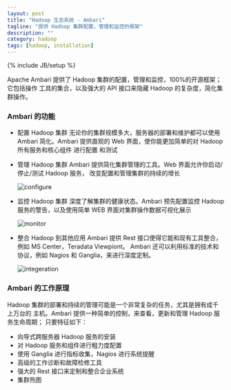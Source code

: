 ```yaml
---
layout: post
title: "Hadoop 生态系统 - Ambari"
tagline: "提供 Hadoop 集群配置，管理和监控的框架"
description: ""
category: hadoop
tags: [hadoop, installation]
---
```

{% include JB/setup %}

Apache Ambari 提供了 Hadoop 集群的配置，管理和监控，100%的开源框架；它包括操作
工具的集合，以及强大的 API 接口来隐藏 Hadoop 的复杂度，简化集群操作。

### Ambari 的功能

+ 配置 Hadoop 集群
    无论你的集群规模多大，服务器的部署和维护都可以使用 Ambari 简化。Ambari 
    提供直观的 Web 界面，使你能更加简单的对 Hadoop 所有服务和核心组件 进行配置
    和测试

+ 管理 Hadoop 集群
    Ambari 提供简化集群管理的工具。Web 界面允许你启动/停止/测试 Hadoop 服务，
    改变配置和管理集群的持续的增长

    ![configure](http://hortonworks.com/wp-content/uploads/2013/01/ambari-hdfs.jpg)

+ 监控 Hadoop 集群
    深度了解集群的健康状态。Ambari 预先配置监控 Hadoop 服务的警告，以及使用简单
    WEB 界面对集群操作数据可视化展示

    ![monitor](http://hortonworks.com/wp-content/uploads/2013/01/ambari-metrics.jpg)

+ 整合 Hadoop 到其他应用
    Ambari 提供 Rest 接口使得它能和现有工具整合，例如 MS Center，Teradata Viewpiont。
    Ambari 还可以利用标准的技术和协议，例如 Nagios 和 Ganglia，来进行深度定制。

    ![integeration](http://hortonworks.com/wp-content/uploads/2013/02/ambari-jobs-swim-dag.jpeg)

### Ambari 的工作原理

Hadoop 集群的部署和持续的管理可能是一个非常复杂的任务，尤其是拥有成千上万台的
主机。Ambari 提供一种简单的控制，来查看，更新和管理 Hadoop 服务生命周期；
只要特征如下：

+ 向导式跨服务器 Hadoop 服务的安装
+ 对 Hadoop 服务和组件进行粗力度配置
+ 使用 Ganglia 进行指标收集，Nagios 进行系统提醒
+ 高级的工作诊断和故障检修工具
+ 强大的 Rest 接口来定制和整合企业系统
+ 集群热图
